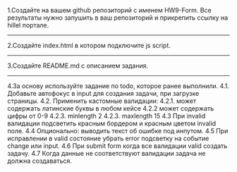 1.Создайте на вашем github репозиторий с именем HW9-Form. Все результаты нужно запушить в ваш репозиторий и прикрепить ссылку на hillel портале.

--------------------------------

2.Создайте index.html в котором подключите js script.

--------------------------------

3.Создайте README.md с описанием задания.

--------------------------------

4.За основу используйте задание по todo, которое ранее выполнили.
    4.1. Добавьте автофокус в input для создания задачи, при загрузке страницы.
    4.2. Применить кастомные валидации:
        4.2.1. может содержать латинские буквы в любом кейсе
        4.2.2 может содержать цифры от 0-9
        4.2.3. minlength 2
        4.2.3. maxlength 15
    4.3 При invalid валидации подсветить красным бордером и красным цветом invalid поле. 
    4.4 Опционально: выводить текст об ошибке под инпутом.
    4.5 При исправлении в valid состояние убрать error подсветку на событие change или input.
    4.6 При submit form когда все валидации valid создать задачу.
    4.7 Когда данные не соответствуют валидации задача не должна создаваться.